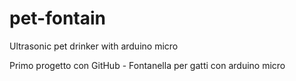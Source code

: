 # pet-fontain
Ultrasonic pet drinker with arduino micro

Primo progetto con GitHub - Fontanella per gatti con arduino micro
